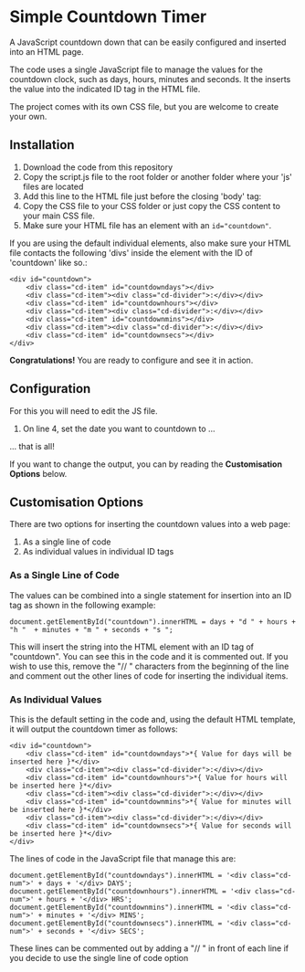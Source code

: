 # Simple Countdown Timer
A JavaScript countdown down that can be easily configured and inserted into an HTML page.

The code uses a single JavaScript file to manage the values for the countdown clock, such as days, hours, minutes and seconds.
It the inserts the value into the indicated ID tag in the HTML file.

The project comes with its own CSS file, but you are welcome to create your own.

## Installation
1. Download the code from this repository
2. Copy the script.js file to the root folder or another folder where your 'js' files are located
3. Add this line to the HTML file just before the closing 'body' tag:
	<script type='text/javascript' src='path/to/your/js/script.js'></script>
4. Copy the CSS file to your CSS folder or just copy the CSS content to your main CSS file.
5. Make sure your HTML file has an element with an `id="countdown"`.

If you are using the default individual elements, also make sure your HTML file contacts the following 'divs' inside the element with the ID of 'countdown' like so.:

	<div id="countdown">
		<div class="cd-item" id="countdowndays"></div>
		<div class="cd-item"><div class="cd-divider">:</div></div>
		<div class="cd-item" id="countdownhours"></div>
		<div class="cd-item"><div class="cd-divider">:</div></div>
		<div class="cd-item" id="countdownmins"></div>
		<div class="cd-item"><div class="cd-divider">:</div></div>
		<div class="cd-item" id="countdownsecs"></div>
	</div>

**Congratulations!** You are ready to configure and see it in action.

## Configuration
For this you will need to edit the JS file.
1. On line 4, set the date you want to countdown to ...

... that is all!

If you want to change the output, you can by reading the **Customisation Options** below.

## Customisation Options
There are two options for inserting the countdown values into a web page:

1. As a single line of code
2. As individual values in individual ID tags 

### As a Single Line of Code
The values can be combined into a single statement for insertion into an ID tag as shown in the following example:

    document.getElementById("countdown").innerHTML = days + "d " + hours + "h "  + minutes + "m " + seconds + "s ";

This will insert the string into the HTML element with an ID tag of "countdown".
You can see this in the code and it is commented out.
If you wish to use this, remove the "// " characters from the beginning of the line and comment out the other lines of code for inserting the individual items.

### As Individual Values
This is the default setting in the code and, using the default HTML template, it will output the countdown timer as follows:

	<div id="countdown">
		<div class="cd-item" id="countdowndays">*{ Value for days will be inserted here }*</div>
		<div class="cd-item"><div class="cd-divider">:</div></div>
		<div class="cd-item" id="countdownhours">*{ Value for hours will be inserted here }*</div>
		<div class="cd-item"><div class="cd-divider">:</div></div>
		<div class="cd-item" id="countdownmins">*{ Value for minutes will be inserted here }*</div>
		<div class="cd-item"><div class="cd-divider">:</div></div>
		<div class="cd-item" id="countdownsecs">*{ Value for seconds will be inserted here }*</div>
	</div>

The lines of code in the JavaScript file that manage this are:

	document.getElementById("countdowndays").innerHTML = '<div class="cd-num">' + days + '</div> DAYS';
    document.getElementById("countdownhours").innerHTML = '<div class="cd-num">' + hours + '</div> HRS';
    document.getElementById("countdownmins").innerHTML = '<div class="cd-num">' + minutes + '</div> MINS';
    document.getElementById("countdownsecs").innerHTML = '<div class="cd-num">' + seconds + '</div> SECS';

These lines can be commented out by adding a "// " in front of each line if you decide to use the single line of code option
